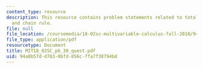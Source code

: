 ```yaml
---
content_type: resource
description: This resource contains problem statements related to total differentials
  and chain rule.
file: null
file_location: /coursemedia/18-02sc-multivariable-calculus-fall-2010/94a0b57dd7830bfd856c7fa7f38794bd_MIT18_02SC_pb_30_quest.pdf
file_type: application/pdf
resourcetype: Document
title: MIT18_02SC_pb_30_quest.pdf
uid: 94a0b57d-d783-0bfd-856c-7fa7f38794bd
---
```

